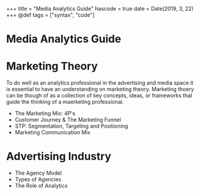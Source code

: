 +++
title = "Media Analytics Guide"
hascode = true
date = Date(2019, 3, 22)
+++
@def tags = ["syntax", "code"]


# Media Analytics Guide

# Marketing Theory

To do well as an analytics professional in the advertising and media space it is essential to have an understanding on marketing theory. Marketing thoery can be though of as a collection of key concepts, ideas, or frameworks that guide the thinking of a maerketing professional. 

* The Marketing Mix: 4P's
* Customer Journey & The Marketing Funnel
* STP: Segmentation, Targeting and Positioning
* Marketing Communication Mix

# Advertising Industry

* The Agency Model
* Types of Agencies
* The Role of Analytics 